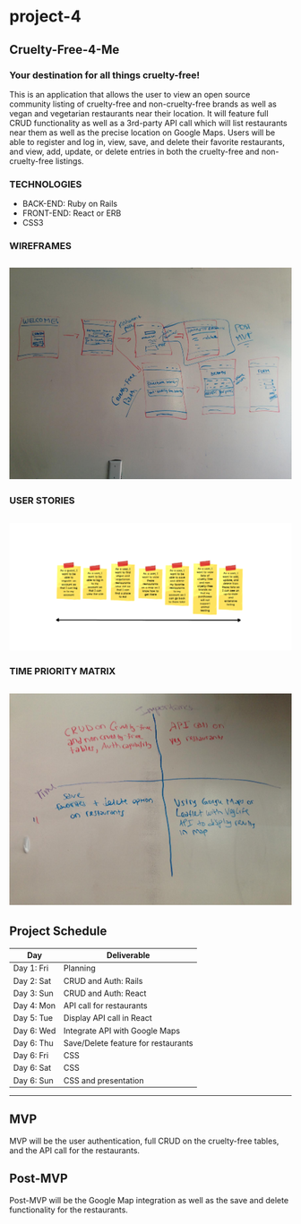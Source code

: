 # project-4

## **Cruelty-Free-4-Me**
### **Your destination for all things cruelty-free!** 

This is an application that allows the user to view an open source community listing of cruelty-free and non-cruelty-free brands as well as vegan and vegetarian restaurants near their location. It will feature full CRUD functionality as well as a 3rd-party API call which will list restaurants near them as well as the precise location on Google Maps. Users will be able to register and log in, view, save, and delete their favorite restaurants, and view, add, update, or delete entries in both the cruelty-free and non-cruelty-free listings.


### **TECHNOLOGIES**
- BACK-END: Ruby on Rails
- FRONT-END: React or ERB
- CSS3 

### **WIREFRAMES**
![img](./images/unnamed-1.jpg)
----------------------------
### **USER STORIES**
![User stories](./images/Screen%20Shot%202017-10-06%20at%204.00.59%20PM.png)
---------------------------------
### **TIME PRIORITY MATRIX**
![img](https://github.com/lp1020/project-4/blob/master/images/unnamed-2.jpg)
---------------------------------
## **Project Schedule**

|  Day | Deliverable | 
|---|---|
|Day 1: Fri| Planning |
|Day 2: Sat| CRUD and Auth: Rails |
|Day 3: Sun| CRUD and Auth: React |
|Day 4: Mon| API call for restaurants |
|Day 5: Tue| Display API call in React |
|Day 6: Wed| Integrate API with Google Maps |
|Day 6: Thu| Save/Delete feature for restaurants |
|Day 6: Fri| CSS |
|Day 6: Sat| CSS |
|Day 6: Sun| CSS and presentation |
---------------------------------
## **MVP**

MVP will be the user authentication, full CRUD on the cruelty-free tables, and the API call for the restaurants.

## **Post-MVP**

Post-MVP will be the Google Map integration as well as the save and delete functionality for the restaurants.
